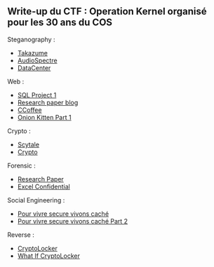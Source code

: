 ## Write-up du CTF : Operation Kernel organisé pour les 30 ans du COS
Steganography :
- [Takazume](https://github.com/Lug0x/COSCTF/tree/main/Steganography/Takazume)
- [AudioSpectre](https://github.com/Lug0x/COSCTF/tree/main/Steganography/AudioSpectre)
- [DataCenter](https://github.com/Lug0x/COSCTF/tree/main/Steganography/DataCenter)

Web :
- [SQL Project 1](https://github.com/Lug0x/COSCTF/tree/main/Web/SQL%20Project%201)
- [Research paper blog](https://github.com/Lug0x/COSCTF/tree/main/Web/Research%20paper%20blog)
- [CCoffee](https://github.com/Lug0x/COSCTF/tree/main/Web/CCoffee)
- [Onion Kitten Part 1](https://github.com/Lug0x/COSCTF/tree/main/Web/Onion%20Kitten%20Part%201)

Crypto :
- [Scytale](https://github.com/Lug0x/COSCTF/tree/main/Crypto/Scytale)
- [Crypto](https://github.com/Lug0x/COSCTF/tree/main/Crypto/Crypto)

Forensic :
- [Research Paper](https://github.com/Lug0x/COSCTF/tree/main/Forensic/Research%20Paper)
- [Excel Confidential](https://github.com/Lug0x/COSCTF/tree/main/Forensic/Excel%20Confidential)

Social Engineering :
- [Pour vivre secure vivons caché](https://github.com/Lug0x/COSCTF/tree/main/Social%20engineering/Pour%20vivre%20secure%20vivons%20caché)
- [Pour vivre secure vivons caché Part 2](https://github.com/Lug0x/COSCTF/tree/main/Social%20engineering/Pour%20vivre%20secure%20vivons%20caché%20Part%202)

Reverse :
- [CryptoLocker](https://github.com/Lug0x/COSCTF/tree/main/Reverse/CryptoLocker)
- [What If CryptoLocker](https://github.com/Lug0x/COSCTF/tree/main/Reverse/What%20If%20CryptoLocker)